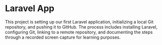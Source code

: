 # Laravel App

This project is setting up our first Laravel application, initializing a local Git repository, and pushing it to GitHub. The process includes installing Laravel, configuring Git, linking to a remote repository, and documenting the steps through a recorded screen capture for learning purposes.